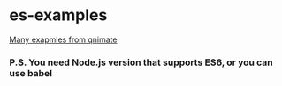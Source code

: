 # es-examples
[Many exapmles from qnimate](http://qnimate.com/post-series/ecmascript-6-complete-tutorial/)
### P.S. You need Node.js version that supports ES6, or you can use babel
